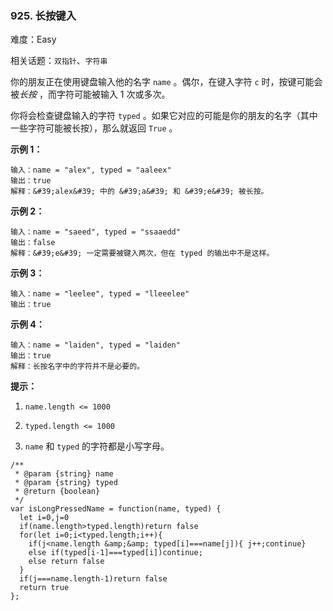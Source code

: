 ### 925. 长按键入

难度：Easy

相关话题：`双指针`、`字符串`

你的朋友正在使用键盘输入他的名字 `name` 。偶尔，在键入字符 `c` 时，按键可能会被*长按* ，而字符可能被输入 1 次或多次。



你将会检查键盘输入的字符 `typed` 。如果它对应的可能是你的朋友的名字（其中一些字符可能被长按），那么就返回 `True` 。







**示例 1：** 



```
输入：name = "alex", typed = "aaleex"
输出：true
解释：&#39;alex&#39; 中的 &#39;a&#39; 和 &#39;e&#39; 被长按。
```


**示例 2：** 



```
输入：name = "saeed", typed = "ssaaedd"
输出：false
解释：&#39;e&#39; 一定需要被键入两次，但在 typed 的输出中不是这样。
```


**示例 3：** 



```
输入：name = "leelee", typed = "lleeelee"
输出：true
```


**示例 4：** 



```
输入：name = "laiden", typed = "laiden"
输出：true
解释：长按名字中的字符并不是必要的。
```






**提示：** 




1.  `name.length <= 1000` 

2.  `typed.length <= 1000` 

3.  `name`  和 `typed` 的字符都是小写字母。












```
/**
 * @param {string} name
 * @param {string} typed
 * @return {boolean}
 */
var isLongPressedName = function(name, typed) {
  let i=0,j=0
  if(name.length>typed.length)return false
  for(let i=0;i<typed.length;i++){
    if(j<name.length &amp;&amp; typed[i]===name[j]){ j++;continue}
    else if(typed[i-1]===typed[i])continue;
    else return false
  }
  if(j===name.length-1)return false
  return true
};
```

